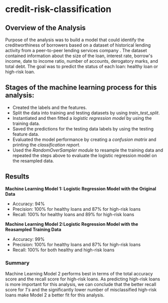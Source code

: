 # credit-risk-classification

## Overview of the Analysis
Purpose of the analysis was to build a model that could identify the creditworthiness of borrowers based on a dataset of historical lending activity from a peer-to-peer lending services company .
The dataset contained information about the size of the loan, interest rate, borrow's income, date to income ratio, number of accounts, derogatory marks, and total debt. The goal was to predict the status of each loan: healthy loan or high-risk loan.

## Stages of the machine learning process for this analysis:
- Created the labels and the features.
- Split the data into training and testing datasets by using *train_test_split*.
- Instantiated and then fitted a *logistic regression model* by using the training data.
- Saved the predictions for the testing data labels by using the testing feature data.
- Evaluated the model performance by creating a *confusion matrix* and printing the *classification report*.
- Used the *RandomOverSampler module* to resample the training data and repeated the steps above to evaluate the logistic regression model on the resampled data.

## Results
**Machine Learning Model 1: Logistic Regression Model with the Original Data**
 - Accuracy: 94%
 - Precision: 100% for healthy loans and 87% for high-risk loans
 - Recall: 100% for healthy loans and 89% for high-risk loans
 
**Machine Learning Model 2:Logistic Regression Model with the Reasampled Training  Data**
 - Accuracy: 99%
 - Precision: 100% for healthy loans and 87% for high-risk loans
 - Recall: 100% for both healthy and high-risk loans
 
### Summary

Machine Learning Model 2 performs best in terms of the total accuracy score and the recall score for high-risk loans. As predicting high-risk loans is more important for this analysis, we can conclude that the better recall score for *1's* and the significantly lower number of misclassified high-risk loans make Model 2 a better fit for this analysis. 



